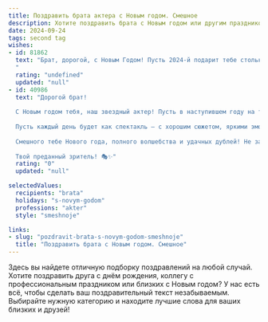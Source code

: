 ```yaml
---
title: Поздравить брата актера с Новым годом. Смешное
description: Хотите поздравить брата с Новым годом или другим праздником? Наш ИИ создаст незабываемое поздравление, а вы обязательно выделитесь среди других.  
date: 2024-09-24
tags: second tag
wishes:
- id: 81862
  text: "Брат, дорогой, с Новым Годом! Пусть 2024-й подарит тебе столько ролей, что ты забудешь, как жить без сцены, а гонорары станут настолько внушительными, что ты сможешь наконец-то купить себе ту самую машину, о которой мечтаешь!  😁 Пусть этот год будет невероятно ярким, полным смеха и оваций!
  "
  rating: "undefined"
  updated: "null"
- id: 40986
  text: "Дорогой брат!
  
  С Новым годом тебя, наш звездный актер! Пусть в наступившем году на твоём жизненном подиуме будет больше аплодисментов, чем на киносъёмках! Желаю, чтобы юбки Дедушки Мороза не мешали тебе получать роль мечты, а Снегурочка не забыла про твои таланты – пусть задарит тебя новыми сценариями!
  
  Пусть каждый день будет как спектакль – с хорошим сюжетом, яркими эмоциями и, конечно, финальным взрывом смеха! Помни, что настоящая премьера всегда впереди, а в этом году главное – много ролей, счастья без дублирования и комплиментов от зрителей!
  
  Смешного тебе Нового года, полного волшебства и удачных дублей! Не забывай блистать!
  
  Твой преданный зритель! 🎭✨"
  rating: "0"
  updated: "null"

selectedValues:
  recipients: "brata"
  holidays: "s-novym-godom"
  professions: "akter"
  style: "smeshnoje"

links:
- slug: "pozdravit-brata-s-novym-godom-smeshnoje"
  title: "Поздравить брата с Новым годом. Смешное"
---
```


Здесь вы найдете отличную подборку поздравлений на любой случай. 
Хотите поздравить друга с днём рождения, коллегу с профессиональным праздником или близких с Новым годом? У нас есть всё, чтобы сделать ваш поздравительный текст незабываемым. Выбирайте нужную категорию и находите лучшие слова для ваших близких и друзей!
